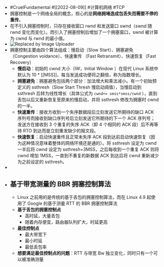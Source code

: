 - #CruelFundamental #[[2022-08-09]] #计算机网络 #TCP
- 拥塞控制是一个网络全局的概念，担心的是**网络拥堵造成包丢失而需要不停的重传**。
- 在不引入拥塞控制时，只存在接收窗口 rwnd 和发送窗口 swnd（swnd 随 rwnd 变化而变化）。而引入了拥塞控制后增加了一个拥塞窗口，swnd 被计算为 cwnd 与 rwnd 的最小值。
- ![Replaced by Image Uploader](https://vip2.loli.io/2022/08/09/Ns9plHFoUZVb54q.png)
- 拥塞控制主要由四个算法组成：慢启动（Slow Start）、拥塞避免（Congestion voidance）、快速重传 （Fast Retransmit）、快速恢复（Fast Recovery）
	- **慢启动**：初始的 cwnd 大小（IW，Initial Window ）在现代 Linux 系统中默认为 10 * [[MSS]]，每当发送成功便将之翻倍，称为指数增长。
	- **拥塞避免**：拥塞避免包括两个部分：加法增大和乘法减小。有一个初始预定义的 ssthresh（Slow Start Thresh 慢启动阈值），当慢启动到 ssthresh 后转为线性增长（具体公式为  `cwnd+= smss*smss/cwnd` ），直到丢包以后又重新恢复至原来的慢启动，并将 ssthresh 修改为拥塞时 cwnd 的一半。
	- **快速重传**：接收方收到一个失序数据段后立刻发送它所期待的缺口 ACK 序列号而接收到缺口序列号后立刻发送它所期待的下一个 ACK 序列号；发送方在接收到 3 个重复的失序 ACK（即 4 个相同的 ACK 段）后不再等待 RTO 到达而是立刻重发缺少的报文段。
	- **快速恢复**：启动快速重传且正常未失序 ACK 段到达前启动快速恢复（因为这种情况意味着整体的网络环境还是通的）。将 ssthresh 设定为 cwnd 一半后将 cwnd 设定为 ssthresh+3MSS，之后每收到一个重复 ACK 则将 cwnd 增加 1MSS，一直到不重复的新数据 ACK 到达后将 cwnd 重新减少为之前设定的 ssthresh。
-
- ## 基于带宽测量的 BBR 拥塞控制算法
	- Linux 之前用的是传统的基于丢包的拥塞控制算法，而在 Linux 4.9 起使用了 Google 的基于测量 RTT 的 BBR 拥塞控制算法
	- **基于丢包的拥塞控制点**
		- 高时延，大量丢包
		- 随着内存便宜，路由器队列扩大，时延更高
	- **最佳控制点**
		- 最大带宽下
		- 最小时延
		- 最低丢包率
	- **想要满足最佳控制点的问题**：RTT 与带宽 Bw 独立变化，同时只有一个可以被准确测量